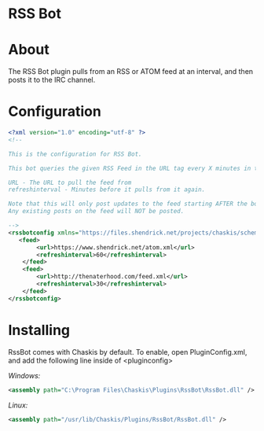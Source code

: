﻿RSS Bot
==============

About
======
The RSS Bot plugin pulls from an RSS or ATOM feed at an interval, and then posts it to the IRC channel.

Configuration
=====

```XML
<?xml version="1.0" encoding="utf-8" ?>
<!--

This is the configuration for RSS Bot.

This bot queries the given RSS Feed in the URL tag every X minutes in the refreshinterval tag.

URL - The URL to pull the feed from
refreshinterval - Minutes before it pulls from it again.

Note that this will only post updates to the feed starting AFTER the bot starts up.
Any existing posts on the feed will NOT be posted.

-->
<rssbotconfig xmlns="https://files.shendrick.net/projects/chaskis/schemas/rssbotconfig/2017/rssbotconfig.xsd">
   <feed>
        <url>https://www.shendrick.net/atom.xml</url>
        <refreshinterval>60</refreshinterval>
    </feed>
    <feed>
        <url>http://thenaterhood.com/feed.xml</url>
        <refreshinterval>30</refreshinterval>
    </feed>
</rssbotconfig>

```

Installing
======

RssBot comes with Chaskis by default.  To enable, open PluginConfig.xml, and add the following line inside of &lt;pluginconfig&gt;

*Windows:*
```XML
<assembly path="C:\Program Files\Chaskis\Plugins\RssBot\RssBot.dll" />
```

*Linux:*
```XML
<assembly path="/usr/lib/Chaskis/Plugins/RssBot/RssBot.dll" />
```
